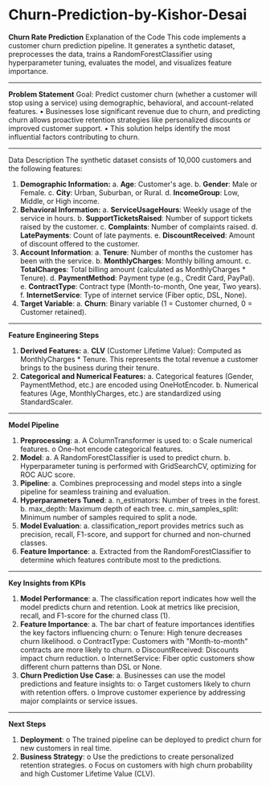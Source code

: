# Churn-Prediction-by-Kishor-Desai
**Churn Rate Prediction**
Explanation of the Code
This code implements a customer churn prediction pipeline. It generates a synthetic dataset, preprocesses the data, trains a RandomForestClassifier using hyperparameter tuning, evaluates the model, and visualizes feature importance.
________________________________________
**Problem Statement**
Goal: Predict customer churn (whether a customer will stop using a service) using demographic, behavioral, and account-related features.
•	Businesses lose significant revenue due to churn, and predicting churn allows proactive retention strategies like personalized discounts or improved customer support.
•	This solution helps identify the most influential factors contributing to churn.
________________________________________
Data Description
The synthetic dataset consists of 10,000 customers and the following features:
1.	**Demographic Information:**
a.	  **Age**: Customer's age.
b.  	**Gender**: Male or Female.
c.  	**City**: Urban, Suburban, or Rural.
d.  	**IncomeGroup**: Low, Middle, or High income.
2.	**Behavioral Information:**
a.  	**ServiceUsageHours**: Weekly usage of the service in hours.
b.  	**SupportTicketsRaised**: Number of support tickets raised by the customer.
c.  	**Complaints**: Number of complaints raised.
d.  	**LatePayments**: Count of late payments.
e.  	**DiscountReceived**: Amount of discount offered to the customer.
3.	**Account Information**:
a.  	**Tenure**: Number of months the customer has been with the service.
b.  	**MonthlyCharges**: Monthly billing amount.
c.  	**TotalCharges**: Total billing amount (calculated as MonthlyCharges * Tenure).
d.  	**PaymentMethod**: Payment type (e.g., Credit Card, PayPal).
e.  	**ContractType**: Contract type (Month-to-month, One year, Two years).
f.  	**InternetService**: Type of internet service (Fiber optic, DSL, None).
4.	**Target Variable**:
a.  	**Churn**: Binary variable (1 = Customer churned, 0 = Customer retained).
________________________________________
**Feature Engineering Steps**
1.	**Derived Features:**
a.  	**CLV** (Customer Lifetime Value): Computed as MonthlyCharges * Tenure. This represents the total revenue a customer brings to the business during their tenure.
2.	**Categorical and Numerical Features:**
a.  	Categorical features (Gender, PaymentMethod, etc.) are encoded using OneHotEncoder.
b.  	Numerical features (Age, MonthlyCharges, etc.) are standardized using StandardScaler.
________________________________________
**Model Pipeline**
1.	**Preprocessing**:
a.  	A ColumnTransformer is used to: 
o       Scale numerical features.
o	      One-hot encode categorical features.
2.	**Model**:
a.  	A RandomForestClassifier is used to predict churn.
b.  	Hyperparameter tuning is performed with GridSearchCV, optimizing for ROC AUC score.
3.	**Pipeline**:
a.  	Combines preprocessing and model steps into a single pipeline for seamless training and evaluation.
4.	**Hyperparameters Tuned**:
a.  	n_estimators: Number of trees in the forest.
b.  	max_depth: Maximum depth of each tree.
c.  	min_samples_split: Minimum number of samples required to split a node.
5.	**Model Evaluation**:
a.  	classification_report provides metrics such as precision, recall, F1-score, and support for churned and non-churned classes.
6.	**Feature Importance**:
a.  	Extracted from the RandomForestClassifier to determine which features contribute most to the predictions.
________________________________________
**Key Insights from KPIs**
1.	**Model Performance**:
a.  	The classification report indicates how well the model predicts churn and retention. Look at metrics like precision, recall, and F1-score for the churned class (1).
2.	**Feature Importance**:
a.  	The bar chart of feature importances identifies the key factors influencing churn: 
o	     Tenure: High tenure decreases churn likelihood.
o	     ContractType: Customers with "Month-to-month" contracts are more likely to churn.
o	     DiscountReceived: Discounts impact churn reduction.
o	     InternetService: Fiber optic customers show different churn patterns than DSL or None.
3.	**Churn Prediction Use Case**:
a.  	Businesses can use the model predictions and feature insights to: 
o	     Target customers likely to churn with retention offers.
o	     Improve customer experience by addressing major complaints or service issues.
________________________________________
**Next Steps**
1.	**Deployment**:
o	   The trained pipeline can be deployed to predict churn for new customers in real time.
2.	**Business Strategy**:
o	   Use the predictions to create personalized retention strategies.
o	   Focus on customers with high churn probability and high Customer Lifetime Value (CLV).
